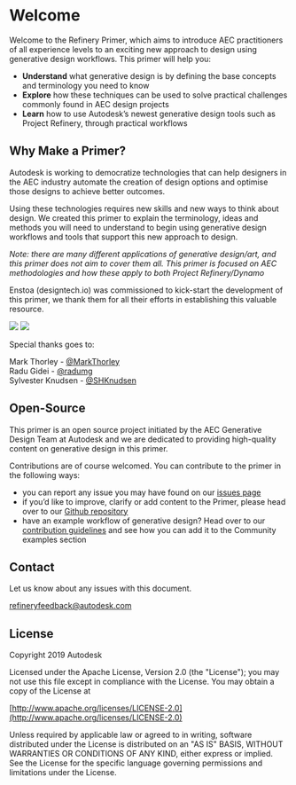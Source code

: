 # Welcome

Welcome to the Refinery Primer, which aims to introduce AEC practitioners of all experience levels to an exciting new approach to design using generative design workflows. This primer will help you:

* **Understand** what generative design is by defining the base concepts and terminology you need to know 
* **Explore** how these techniques can be used to solve practical challenges commonly found in AEC design projects
* **Learn** how to use Autodesk’s newest generative design tools such as Project Refinery, through practical workflows 

## Why Make a Primer?

Autodesk is working to democratize technologies that can help designers in the AEC industry automate the creation of design options and optimise those designs to achieve better outcomes.

Using these technologies requires new skills and new ways to think about design. We created this primer to explain the terminology, ideas and methods you will need to understand to begin using generative design workflows and tools that support this new approach to design.

_Note: there are many different applications of generative design/art, and this primer does not aim to cover them all. This primer is focused on AEC methodologies and how these apply to both Project Refinery/Dynamo_

Enstoa \(designtech.io\) was commissioned to kick-start the development of this primer, we thank them for all their efforts in establishing this valuable resource.

[![](.gitbook/assets/enstoa-logo.png)](https://enstoa.com/) [![](.gitbook/assets/designtech-logo.png)](https://enstoa.com)

Special thanks goes to:

Mark Thorley - [@MarkThorley](https://github.com/MarkThorley)   
 Radu Gidei - [@radumg](https://github.com/radumg)   
 Sylvester Knudsen - [@SHKnudsen](https://github.com/SHKnudsen)

## Open-Source

This primer is an open source project initiated by the AEC Generative Design Team at Autodesk and we are dedicated to providing high-quality content on generative design in this primer.

Contributions are of course welcomed. You can contribute to the primer in the following ways:

* you can report any issue you may have found on our [issues page](https://github.com/DynamoDS/GenerativePrimer/issues)
* if you’d like to improve, clarify or add content to the Primer, please head over to our [Github repository](https://github.com/DynamoDS/GenerativePrimer)
* have an example workflow of generative design? Head over to our [contribution guidelines](https://github.com/DynamoDS/RefineryPrimer/blob/master/CONTRIBUTING.md) and see how you can add it to the Community examples section

## Contact

Let us know about any issues with this document.

refineryfeedback@autodesk.com

## License

Copyright 2019 Autodesk

Licensed under the Apache License, Version 2.0 \(the "License"\); you may not use this file except in compliance with the License. You may obtain a copy of the License at

[http://www.apache.org/licenses/LICENSE-2.0](http://www.apache.org/licenses/LICENSE-2.0)

Unless required by applicable law or agreed to in writing, software distributed under the License is distributed on an "AS IS" BASIS, WITHOUT WARRANTIES OR CONDITIONS OF ANY KIND, either express or implied. See the License for the specific language governing permissions and limitations under the License.

